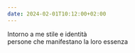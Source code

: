 ```yaml
---
date: 2024-02-01T10:12:00+02:00
---
```

Intorno a me stile e identità  
persone che manifestano la loro essenza  